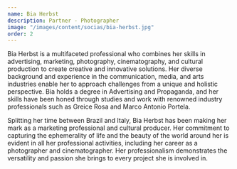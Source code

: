 ```yaml
---
name: Bia Herbst
description: Partner - Photographer
image: "/images/content/socias/bia-herbst.jpg"
order: 2
---
```


Bia Herbst is a multifaceted professional who combines her skills in advertising, marketing, photography, cinematography, and cultural production to create creative and innovative solutions. Her diverse background and experience in the communication, media, and arts industries enable her to approach challenges from a unique and holistic perspective. Bia holds a degree in Advertising and Propaganda, and her skills have been honed through studies and work with renowned industry professionals such as Greice Rosa and Marco Antonio Portela.

Splitting her time between Brazil and Italy, Bia Herbst has been making her mark as a marketing professional and cultural producer. Her commitment to capturing the ephemerality of life and the beauty of the world around her is evident in all her professional activities, including her career as a photographer and cinematographer. Her professionalism demonstrates the versatility and passion she brings to every project she is involved in.
